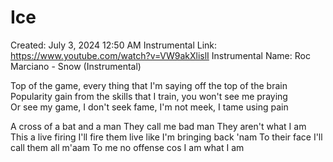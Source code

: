 # Ice

Created: July 3, 2024 12:50 AM
Instrumental Link: https://www.youtube.com/watch?v=VW9akXlislI
Instrumental Name: Roc Marciano - Snow (Instrumental)
  
Top of the game, every thing that I'm saying off the top of the brain  
Popularity gain from the skills that I train, you won't see me praying  
Or see my game, I don't seek fame, I'm not meek, I tame using pain  

A cross of a bat and a man
They call me bad man
They aren't what I am
This a live firing
I'll fire them live like I'm bringing back 'nam
To their face I'll call them all m'aam
To me no offense cos I am what I am